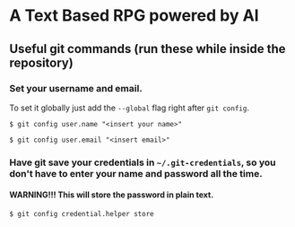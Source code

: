 # A Text Based RPG powered by AI

## Useful git commands (run these while inside the repository)

### Set your username and email.

To set it globally just add the `--global` flag right after `git config`.

```
$ git config user.name "<insert your name>"

$ git config user.email "<insert email>"
```

### Have git save your credentials in `~/.git-credentials`, so you don't have to enter your name and password all the time.

#### WARNING!!! This will store the password in plain text.

```
$ git config credential.helper store
```
